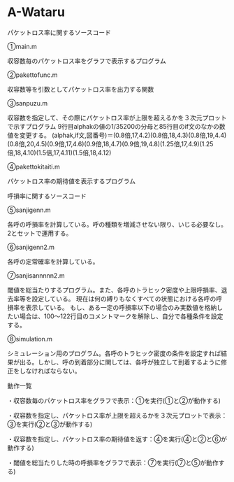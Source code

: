 # A-Wataru
パケットロス率に関するソースコード

①main.m

収容数毎のパケットロス率をグラフで表示するプログラム

②pakettofunc.m

収容数等を引数としてパケットロス率を出力する関数

③sanpuzu.m

収容数を指定して、その際にパケットロス率が上限を超えるかを３次元プロットで示すプログラム 9行目alphakの値の1/35200の分母と85行目のif文のなかの数値を変更する。 (alphak,if文,図番号)＝(0.8倍,17,4.2)(0.8倍,18,4.3)(0.8倍,19,4.4)(0.8倍,20,4.5)(0.9倍,17,4.6)(0.9倍,18,4.7)(0.9倍,19,4.8)(1.25倍,17,4.9)(1.25倍,18,4.10)(1.5倍,17,4.11)(1.5倍,18,4.12)

④pakettokitaiti.m

パケットロス率の期待値を表示するプログラム

呼損率に関するソースコード

⑤sanjigenn.m

各呼の呼損率を計算している。呼の種類を増減させない限り、いじる必要なし。2とセットで運用する。

⑥sanjigenn2.m

各呼の定常確率を計算している。

⑦sanjisannnnn2.m

閾値を総当たりするプログラム。また、各呼のトラヒック密度や上限呼損率、退去率等を設定している。 現在は何の縛りもなくすべての状態における各呼の呼損率を表示している。 もし、ある一定の呼損率以下の場合のみ実数値を格納したい場合は、100～122行目のコメントマークを解除し、自分で各種条件を設定する。

⑧simulation.m

シミュレーション用のプログラム。各呼のトラヒック密度の条件を設定すれば結果が出る。しかし、呼の到着部分に関しては、各呼が独立して到着するように修正をしなければならない。

動作一覧

・収容数毎のパケットロス率をグラフで表示：①を実行(①と②が動作する)

・収容数を指定し、パケットロス率が上限を超えるかを３次元プロットで表示：③を実行(②と③が動作する)

・収容数を指定し、パケットロス率の期待値を返す：④を実行(④と②と⑥が動作する)

・閾値を総当たりした時の呼損率をグラフで表示：⑦を実行(⑦と⑤が動作する)
